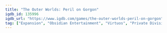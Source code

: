 ```yaml
---
title: "The Outer Worlds: Peril on Gorgon"
igdb_id: 135996
igdb_url: "https://www.igdb.com/games/the-outer-worlds-peril-on-gorgon"
tag: ["Expansion", "Obsidian Entertainment", "Virtuos", "Private Division", "Shooter", "Role-playing (RPG)", "Single player", "First person", "Action", "Science fiction", "Open world"]
---
```

